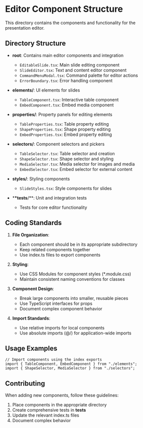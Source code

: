 # Editor Component Structure

This directory contains the components and functionality for the presentation editor.

## Directory Structure

- **root**: Contains main editor components and integration

  - `EditableSlide.tsx`: Main slide editing component
  - `SlideEditor.tsx`: Text and content editor component
  - `CommandMenuModal.tsx`: Command palette for editor actions
  - `ErrorBoundary.tsx`: Error handling component

- **elements/**: UI elements for slides

  - `TableComponent.tsx`: Interactive table component
  - `EmbedComponent.tsx`: Embed media component

- **properties/**: Property panels for editing elements

  - `TableProperties.tsx`: Table property editing
  - `ShapeProperties.tsx`: Shape property editing
  - `EmbedProperties.tsx`: Embed property editing

- **selectors/**: Component selectors and pickers

  - `TableSelector.tsx`: Table selector and creation
  - `ShapeSelector.tsx`: Shape selector and styling
  - `MediaSelector.tsx`: Media selector for images and media
  - `EmbedSelector.tsx`: Embed selector for external content

- **styles/**: Styling components

  - `SlideStyles.tsx`: Style components for slides

- \***\*tests**/\*\*: Unit and integration tests
  - Tests for core editor functionality

## Coding Standards

1. **File Organization**:

   - Each component should be in its appropriate subdirectory
   - Keep related components together
   - Use index.ts files to export components

2. **Styling**:

   - Use CSS Modules for component styles (\*.module.css)
   - Maintain consistent naming conventions for classes

3. **Component Design**:

   - Break large components into smaller, reusable pieces
   - Use TypeScript interfaces for props
   - Document complex component behavior

4. **Import Standards**:
   - Use relative imports for local components
   - Use absolute imports (@/) for application-wide imports

## Usage Examples

```tsx
// Import components using the index exports
import { TableComponent, EmbedComponent } from "./elements";
import { ShapeSelector, MediaSelector } from "./selectors";
```

## Contributing

When adding new components, follow these guidelines:

1. Place components in the appropriate directory
2. Create comprehensive tests in **tests**
3. Update the relevant index.ts files
4. Document complex behavior
